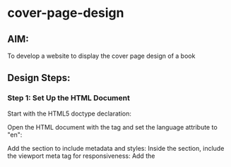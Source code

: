 # cover-page-design
## AIM:
To develop a website to display the cover page design of a book

## Design Steps:

### Step 1: Set Up the HTML Document
Start with the HTML5 doctype declaration:

<!DOCTYPE html>
Open the HTML document with the <html> tag and set the language attribute to "en":


<html lang="en">
Add the <head> section to include metadata and styles:


<head>
   <!-- Add meta tags and style block here -->
</head>
Inside the <head> section, include the viewport meta tag for responsiveness:


<meta name="viewport" content="width=device-width, initial-scale=1.0">
Add the <style> block within the <head> section to contain the CSS styles.

Open the <body> section to include the content of the document:


<body>
   <!-- Add the content here -->
</body>

### Step 2: Style the Book Page
Create a div tag with the class "bookpage" to serve as the container for the book cover page:


<div class="bookpage">
   <!-- Add content inside the bookpage div -->
</div>
Inside the "bookpage" div, add various <div> elements with classes such as "insight," "hrstyle," "booktitle," "subtitle," "mypic," "id," "author," "pub," and "ed" to structure the content.

### Step 3: Apply CSS Styles
In the <style> block, add CSS rules to style the elements within the "bookpage" container.

Set styles for the container's width, height, color, margin, padding, font, and background image.

Define styles for other elements such as text color, font family, sizes, and positioning.

Use the background-image property to set the background image for the container.

Link external images (if any), such as the author's picture.

### Step 4: Save and Run
Save the HTML file with an appropriate name (e.g., "book_cover_page.html").

Open the HTML file in a web browser to view the styled book cover page.

### Step 5: Adjustments and Customization
If needed, make adjustments to the styles, content, or layout in the HTML and CSS code to achieve the desired appearance.

Experiment with different values for colors, sizes, and positioning to customize the book cover page.

By following these steps, you should be able to create and customize a book cover page using the provided HTML and CSS code.

### Step 6:
End program.
## Code:

## Code:
```
<!DOCTYPE html>
<html lang="en">
    <head>
         <meta name="viewport" 
         content="width=device-width, initial-scale=1.0">
         <style>

        .bookpage{
            width: 400px;
            height: 600px;
            color:yellow;
            margin-left: auto;
            margin-right: auto;
            padding: 20px;
            font-family: 'Franklin Gothic Medium', 'Arail Narrow', Arial, sans-serif;
            background-image:"https://www.google.com/url?sa=i&url=https%3A%2F%2Falphacommunity.in%2Fexplore%2Fexpert-speak%2Fcapturing-the-rhythms-of-classical-india%2F&psig=AOvVaw0RTtw42q8tFfie08rgSEYp&ust=1701673603118000&source=images&cd=vfe&opi=89978449&ved=0CBIQjRxqFwoTCKDM5aPa8oIDFQAAAAAdAAAAABAK";
            background-color: red;
            background-size:cover;
            background-position: center;
        }
            

        .insight{
            color: blanchedalmond;

        }

        
        .hrstyle{
            width:100px;
        }
        .author{
        
            display: inline;
            position: relative;
            color: Honeydew;
            top:190px;
            
            font-family:Georgia;
            font-size: medium;
        }
        .booktitle{
            font-family: 'Courier New', Courier, monospace;
            font-size: larger;
            text-align: center;
            position: relative;
            top: 30px;
        
        }
        .id {
            width:400px;
            position: relative;
            top:180px;
            
        }
        .pub{
            font-size: medium;
            position: relative;
            top:155px;
            left:330px;
        }
        .ed{
            color: cyan;
            font-size: medium;
            font-family: Verdana;
            position:relative;
            top:85px;

        }
        .subtitle{
            color: greenyellow;
            font-family:Tahoma;
            font-size: large;
            position: relative;
            top:40px;
        }
        .mypic{
            position: relative;
            top: 135px;
            left: 260px;
            width: 100px;
            height: 100px;
            background-size: cover;
        }
        </style>
        <title>Book Cover Page</title>
    </head>
    <body>
        <div class="bookpage">
            <div class="insight">
                CSC INSIGHT
            </div>
            <div class="hrstyle">
                <hr style="color:bisque;">
            </div>
            <div class="booktitle">
                <h1>Honors diplomo computer application</h1></div>
            <div class="subtitle">
                C language, C++, Python, Ms-office and HTML and CSS combined in HDCA
            </div>
            <div class="mypic">
                <img src="ganesh.img.jpg" width="130" height="145" alt="">
            </div>
            <div class="id">
                <hr style="color: hotpink;">
            </div>
            <div class="author">
               <p><b>Ganesh.D</b></p>
            </div>
            <div class="pub">
                AIML
            </div>
            <div class="ed">
                <b>Seventh Edition</b>
            </div>
        </div>
    </body>
</html>

```
## Output:
![image](https://github.com/EaswarR2005/cover-page-design/assets/146931525/b24efcf9-e849-4057-9bd0-ea64be5bd2c7)

## Result:
Then, the program is successfully executed.
